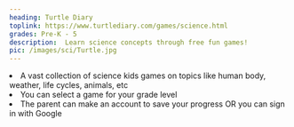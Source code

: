 ```yaml
---
heading: Turtle Diary
toplink: https://www.turtlediary.com/games/science.html
grades: Pre-K - 5
description:  Learn science concepts through free fun games!
pic: /images/sci/Turtle.jpg
---
```


<li>A vast collection of science kids games on topics like human body, weather, life cycles, animals, etc </li>
<li>You can select a game for your grade level </li>
<li>The parent can make an account to save your progress OR you can sign in with Google</li>
